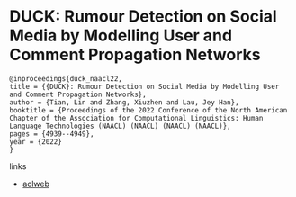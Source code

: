 # DUCK: Rumour Detection on Social Media by Modelling User and Comment Propagation Networks

```
@inproceedings{duck_naacl22,
title = {{DUCK}: Rumour Detection on Social Media by Modelling User and Comment Propagation Networks},
author = {Tian, Lin and Zhang, Xiuzhen and Lau, Jey Han},
booktitle = {Proceedings of the 2022 Conference of the North American Chapter of the Association for Computational Linguistics: Human Language Technologies (NAACL) (NAACL) (NAACL) (NAACL)},
pages = {4939--4949},
year = {2022}
}
```

links
- [aclweb](https://www.aclweb.org/anthology/2022.naacl-main.364/)
